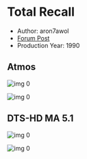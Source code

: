# Total Recall

* Author: aron7awol
* [Forum Post](https://www.avsforum.com/threads/bass-eq-for-filtered-movies.2995212/post-57849198)
* Production Year: 1990

## Atmos

![img 0](https://i.imgur.com/2YKck5T.jpg)

![img 0](https://i.imgur.com/qI7vvu0.png)

## DTS-HD MA 5.1

![img 0](https://i.imgur.com/bdNGvyR.jpg)

![img 0](https://i.imgur.com/wjep121.jpg)

